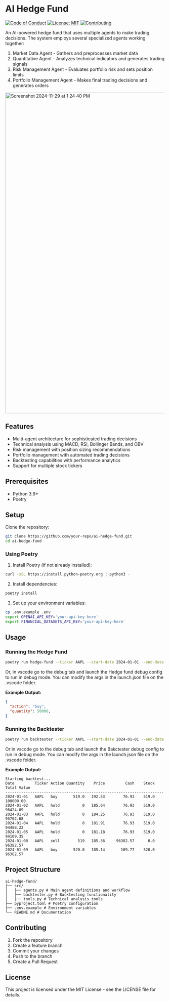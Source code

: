 # AI Hedge Fund

[![Code of Conduct](https://img.shields.io/badge/Contributor%20Covenant-2.1-4baaaa.svg)](code_of_conduct.md)
[![License: MIT](https://img.shields.io/badge/License-MIT-blue.svg)](LICENSE.md)
[![Contributing](https://img.shields.io/badge/Contributing-Guidelines-green.svg)](CONTRIBUTING.md)

An AI-powered hedge fund that uses multiple agents to make trading decisions. The system employs several specialized agents working together:

1. Market Data Agent - Gathers and preprocesses market data
2. Quantitative Agent - Analyzes technical indicators and generates trading signals
3. Risk Management Agent - Evaluates portfolio risk and sets position limits
4. Portfolio Management Agent - Makes final trading decisions and generates orders
   
<img width="1014" alt="Screenshot 2024-11-29 at 1 24 40 PM" src="https://github.com/user-attachments/assets/3c40913a-970e-4ee0-9488-027318a8e189">

## Features

- Multi-agent architecture for sophisticated trading decisions
- Technical analysis using MACD, RSI, Bollinger Bands, and OBV
- Risk management with position sizing recommendations
- Portfolio management with automated trading decisions
- Backtesting capabilities with performance analytics
- Support for multiple stock tickers

## Prerequisites

- Python 3.9+
- Poetry

## Setup

Clone the repository:
```bash
git clone https://github.com/your-repo/ai-hedge-fund.git
cd ai-hedge-fund
```

### Using Poetry

1. Install Poetry (if not already installed):
```bash
curl -sSL https://install.python-poetry.org | python3 -
```

2. Install dependencies:
```bash
poetry install
```

3. Set up your environment variables:
```bash
cp .env.example .env
export OPENAI_API_KEY='your-api-key-here'
export FINANCIAL_DATASETS_API_KEY='your-api-key-here'
```

## Usage

### Running the Hedge Fund

```bash
poetry run hedge-fund --ticker AAPL --start-date 2024-01-01 --end-date 2024-03-01
```
Or, in vscode go to the debug tab and launch the Hedge fund debug config to run in debug mode. You can modify the args in the launch.json file on the .vscode folder.

**Example Output:**
```json
{
  "action": "buy",
  "quantity": 50000,
}
```

### Running the Backtester

```bash
poetry run backtester --ticker AAPL --start-date 2024-01-01 --end-date 2024-03-01
```
Or in vscode go to the debug tab and launch the Bakctester debug config to run in debug mode. You can modify the args in the launch.json file on the .vscode folder.

**Example Output:**
```
Starting backtest...
Date         Ticker Action Quantity    Price         Cash    Stock  Total Value
----------------------------------------------------------------------
2024-01-01   AAPL   buy       519.0   192.53        76.93    519.0    100000.00
2024-01-02   AAPL   hold          0   185.64        76.93    519.0     96424.09
2024-01-03   AAPL   hold          0   184.25        76.93    519.0     95702.68
2024-01-04   AAPL   hold          0   181.91        76.93    519.0     94488.22
2024-01-05   AAPL   hold          0   181.18        76.93    519.0     94109.35
2024-01-08   AAPL   sell        519   185.56     96382.57      0.0     96382.57
2024-01-09   AAPL   buy       520.0   185.14       109.77    520.0     96382.57
```

## Project Structure 
```
ai-hedge-fund/
├── src/
│   ├── agents.py # Main agent definitions and workflow
│   ├── backtester.py # Backtesting functionality
│   ├── tools.py # Technical analysis tools
├── pyproject.toml # Poetry configuration
├── .env.example # Environment variables
└── README.md # Documentation
```

## Contributing

1. Fork the repository
2. Create a feature branch
3. Commit your changes
4. Push to the branch
5. Create a Pull Request

## License

This project is licensed under the MIT License - see the LICENSE file for details.
